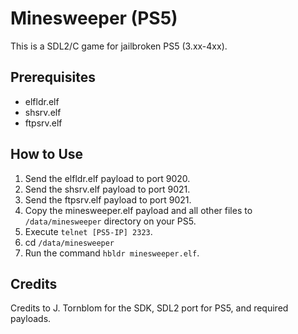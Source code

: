 # Minesweeper (PS5)

This is a SDL2/C game for jailbroken PS5 (3.xx-4xx).

## Prerequisites
- elfldr.elf
- shsrv.elf
- ftpsrv.elf

## How to Use
1. Send the elfldr.elf payload to port 9020.
2. Send the shsrv.elf payload to port 9021.
3. Send the ftpsrv.elf payload to port 9021.
4. Copy the minesweeper.elf payload and all other files to `/data/minesweeper` directory on your PS5.
5. Execute `telnet [PS5-IP] 2323`.
6. cd `/data/minesweeper`
6. Run the command `hbldr minesweeper.elf`.

## Credits
Credits to J. Tornblom for the SDK, SDL2 port for PS5, and required payloads.